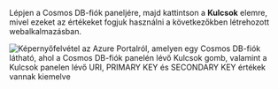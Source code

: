   Lépjen a Cosmos DB-fiók paneljére, majd kattintson a **Kulcsok** elemre, mivel ezeket az értékeket fogjuk használni a következőkben létrehozott webalkalmazásban.

![Képernyőfelvétel az Azure Portalról, amelyen egy Cosmos DB-fiók látható, ahol a Cosmos DB-fiók panelén lévő Kulcsok gomb, valamint a Kulcsok panelen lévő URI, PRIMARY KEY és SECONDARY KEY értékek vannak kiemelve](./media/cosmos-db-keys/keys.png)

